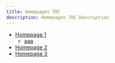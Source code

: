```yaml
---
title: Homepages TOC
description: Homepages TOC Description
---
```


- [Homepage 1](homepage1.md) 
  - [aaa](aaa.md)
- [Homepage 2](homepage2.md)
- [Homepage 3](homepage3.md)

